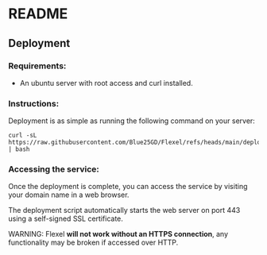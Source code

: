 # README

## Deployment

### Requirements:
- An ubuntu server with root access and curl installed.

### Instructions:

Deployment is as simple as running the following command on your server:

```shell
curl -sL https://raw.githubusercontent.com/Blue25GD/Flexel/refs/heads/main/deploy.sh | bash
```

### Accessing the service:

Once the deployment is complete, you can access the service by visiting your domain name in a web browser.

The deployment script automatically starts the web server on port 443 using a self-signed SSL certificate.

WARNING: Flexel **will not work without an HTTPS connection**, any functionality may be broken if accessed over HTTP.